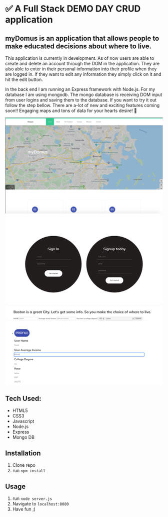 # ✅ A Full Stack DEMO DAY CRUD application
## myDomus is an application that allows people to make educated decisions about where to live.

 This application is currently in development.  As of now users are able to create and delete an account through the DOM in the application.  They are also able to enter in their personal information into their profile when they are logged in.  If they want to edit any information they simply click on it and hit the edit button.  

 In the back end I am running an Express framework with Node.js.  For my database I am using mongodb.  The mongo database is receiving DOM input from user logins and saving them to the database.  If you want to try it out follow the step bellow.  There are a-lot of new and exciting features coming soon!! Engaging maps and tons of data for your hearts desire! 🚀

![alt text](homePageScreenShot.png)
![alt text](screen-shotLogIn.png)
![alt text](screenshot.png)

## Tech Used:
- HTML5
- CSS3
- Javascript
- Node.js
- Express
- Mongo DB

## Installation

1. Clone repo
2. run `npm install`

## Usage

1. run `node server.js`
2. Navigate to `localhost:8080`
3. Have fun ;)
